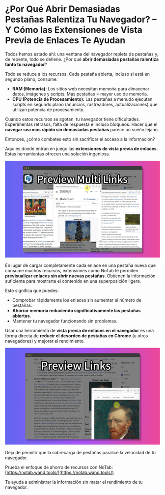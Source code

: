 # ¿Por Qué Abrir Demasiadas Pestañas Ralentiza Tu Navegador? – Y Cómo las Extensiones de Vista Previa de Enlaces Te Ayudan

Todos hemos estado ahí: una ventana del navegador repleta de pestañas y, de repente, todo se detiene. ¿Por qué **abrir demasiadas pestañas ralentiza tanto tu navegador**?

Todo se reduce a los recursos. Cada pestaña abierta, incluso si está en segundo plano, consume:
*   **RAM (Memoria):** Los sitios web necesitan memoria para almacenar datos, imágenes y scripts. Más pestañas = mayor uso de memoria.
*   **CPU (Potencia de Procesamiento):** Las pestañas a menudo ejecutan scripts en segundo plano (anuncios, rastreadores, actualizaciones) que utilizan potencia de procesamiento.

Cuando estos recursos se agotan, tu navegador tiene dificultades. Experimentas retrasos, falta de respuesta e incluso bloqueos. Hacer que el **navegar sea más rápido sin demasiadas pestañas** parece un sueño lejano.

Entonces, ¿cómo combates esto sin sacrificar el acceso a la información?

Aquí es donde entran en juego las **extensiones de vista previa de enlaces**. Estas herramientas ofrecen una solución ingeniosa.

![Ilustración del uso de recursos - conceptual](../images/notab1.png) <!-- It might be hard to find a direct image for this, using a placeholder concept -->

En lugar de cargar completamente cada enlace en una pestaña nueva que consume muchos recursos, extensiones como NoTab te permiten **previsualizar enlaces sin abrir nuevas pestañas**. Obtienen la información suficiente para mostrarte el contenido en una superposición ligera.

Esto significa que puedes:
*   Comprobar rápidamente los enlaces sin aumentar el número de pestañas.
*   **Ahorrar memoria reduciendo significativamente las pestañas abiertas**.
*   Mantener tu navegador funcionando sin problemas.

Usar una herramienta de **vista previa de enlaces en el navegador** es una forma directa de **reducir el desorden de pestañas en Chrome** (u otros navegadores) y mejorar el rendimiento.

![NoTab previsualizando un enlace](../images/notab2.png)

Deja de permitir que la sobrecarga de pestañas paralice la velocidad de tu navegador.

Prueba el enfoque de ahorro de recursos con NoTab: [https://notab.wand.tools/](https://notab.wand.tools/)

Te ayuda a administrar la información sin matar el rendimiento de tu navegador.
